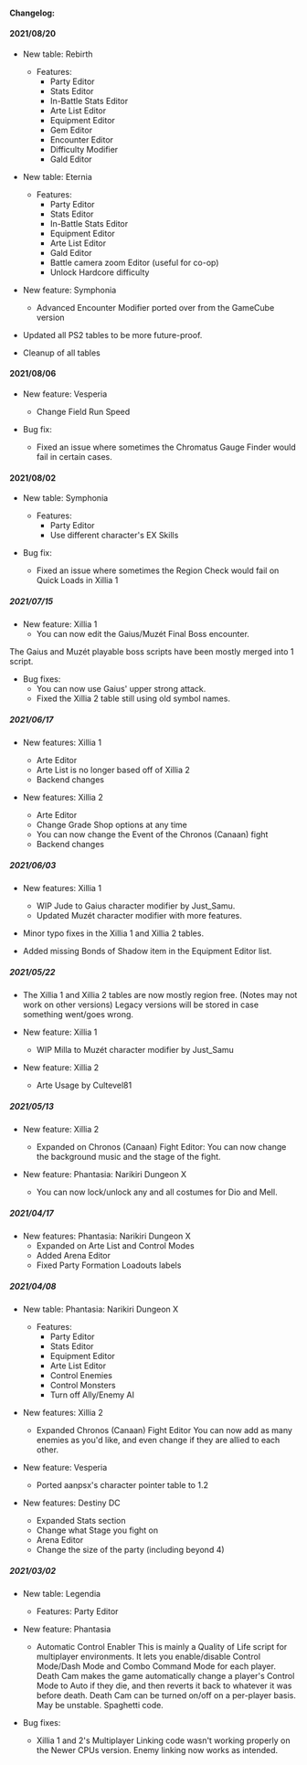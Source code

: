 #### Changelog:

#### 2021/08/20

-	New table: Rebirth
	-	Features:
		- Party Editor
		- Stats Editor
		- In-Battle Stats Editor
		- Arte List Editor
		- Equipment Editor
		- Gem Editor
		- Encounter Editor
		- Difficulty Modifier
		- Gald Editor

-	New table: Eternia
	-	Features:
		- Party Editor
		- Stats Editor
		- In-Battle Stats Editor
		- Equipment Editor
		- Arte List Editor
		- Gald Editor
		- Battle camera zoom Editor (useful for co-op)
		- Unlock Hardcore difficulty
		
-	New feature: Symphonia
	-	Advanced Encounter Modifier ported over from the GameCube version
	
-	Updated all PS2 tables to be more future-proof.
-	Cleanup of all tables

#### 2021/08/06

-	New feature: Vesperia
	-	Change Field Run Speed
	
-	Bug fix:
	-	Fixed an issue where sometimes the Chromatus Gauge Finder would fail in certain cases.

#### 2021/08/02

-	New table: Symphonia
	-	Features:
		- Party Editor
		- Use different character's EX Skills
		
-	Bug fix:
	-	Fixed an issue where sometimes the Region Check would fail on Quick Loads in Xillia 1

##### 2021/07/15
-	New feature: Xillia 1
	-	You can now edit the Gaius/Muzét Final Boss encounter.
	
The Gaius and Muzét playable boss scripts have been mostly merged into 1 script.
-	Bug fixes:
	-	You can now use Gaius' upper strong attack.
	-	Fixed the Xillia 2 table still using old symbol names.

##### 2021/06/17

-	New features: Xillia 1
	-	Arte Editor
	-	Arte List is no longer based off of Xillia 2
	-	Backend changes

-	New features: Xillia 2
	-	Arte Editor
	-	Change Grade Shop options at any time
	-	You can now change the Event of the Chronos (Canaan) fight
	-	Backend changes

##### 2021/06/03

-	New features: Xillia 1
	-	WIP Jude to Gaius character modifier by Just_Samu.
	-	Updated Muzét character modifier with more features.
	
-	Minor typo fixes in the Xillia 1 and Xillia 2 tables.
-	Added missing Bonds of Shadow item in the Equipment Editor list.

##### 2021/05/22

-	The Xillia 1 and Xillia 2 tables are now mostly region free. (Notes may not work on other versions)
	Legacy versions will be stored in case something went/goes wrong.
	
-	New feature: Xillia 1
	-	WIP Milla to Muzét character modifier by Just_Samu
	
-	New feature: Xillia 2
	-	Arte Usage by Cultevel81

##### 2021/05/13

-	New feature: Xillia 2
	-	Expanded on Chronos (Canaan) Fight Editor: You can now change the background music and the stage of the fight.
	
-	New feature: Phantasia: Narikiri Dungeon X
	- You can now lock/unlock any and all costumes for Dio and Mell.

##### 2021/04/17

 - New features: Phantasia: Narikiri Dungeon X
	 - Expanded on Arte List and Control Modes
	 - Added Arena Editor
	 - Fixed Party Formation Loadouts labels
	 
##### 2021/04/08

- New table: Phantasia: Narikiri Dungeon X
	- Features:
		- Party Editor
		- Stats Editor
		- Equipment Editor
		- Arte List Editor
		- Control Enemies
		- Control Monsters
		- Turn off Ally/Enemy AI
		
- New features: Xillia 2
	-  Expanded Chronos (Canaan) Fight Editor
		You can now add as many enemies as you'd like, and even change if they are allied to each other.

- New feature: Vesperia
	- Ported aanpsx's character pointer table to 1.2

- New features: Destiny DC
	- Expanded Stats section
	- Change what Stage you fight on
	- Arena Editor
	- Change the size of the party (including beyond 4)

##### 2021/03/02

- New table: Legendia 
   - Features: Party Editor
  
 - New feature: Phantasia
	 - Automatic Control Enabler
		This is mainly a Quality of Life script for multiplayer environments. It lets you enable/disable Control Mode/Dash Mode and Combo Command Mode for each player. Death Cam makes the game automatically change a player's Control Mode to Auto if they die, and then reverts it back to whatever it was before death. Death Cam can be turned on/off on a per-player basis. May be unstable. Spaghetti code.
		
- Bug fixes:
	 - Xillia 1 and 2's Multiplayer Linking code wasn't working properly on the Newer CPUs version. Enemy linking now works as intended.